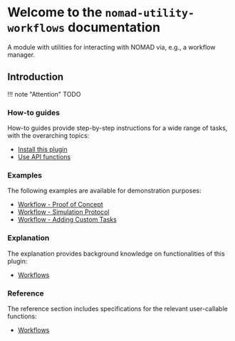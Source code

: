 # Welcome to the `nomad-utility-workflows` documentation

A module with utilities for interacting with NOMAD via, e.g., a workflow manager.

## Introduction

!!! note "Attention"
    TODO

<div markdown="block" class="home-grid">

<div markdown="block">

### How-to guides

How-to guides provide step-by-step instructions for a wide range of tasks, with the overarching topics:

- [Install this plugin](how_to/install_this_plugin.md)
- [Use API functions](how_to/use_api_functions.md)
<!-- - [Create custom workflows](how_to/create_custom_workflows.md) -->
<!-- - [Contribute to this plugin](how_to/contribute_to_this_plugin.md)
- [Contribute to the documentation](how_to/contribute_to_the_documentation.md) -->

</div>

<div markdown="block">

### Examples

The following examples are available for demonstration purposes:

- [Workflow - Proof of Concept](examples/workflow_proof_of_concept.md)
- [Workflow - Simulation Protocol](examples/workflow_simulation_protocol.md)
- [Workflow - Adding Custom Tasks](examples/workflow_custom_tasks.md)

</div>

<div markdown="block">

### Explanation

The explanation provides background knowledge on functionalities of this plugin:

- [Workflows](explanation/workflows.md)

</div>
<div markdown="block">

### Reference

The reference section includes specifications for the relevant user-callable functions:

- [Workflows](reference/workflows.md)

</div>
</div>
